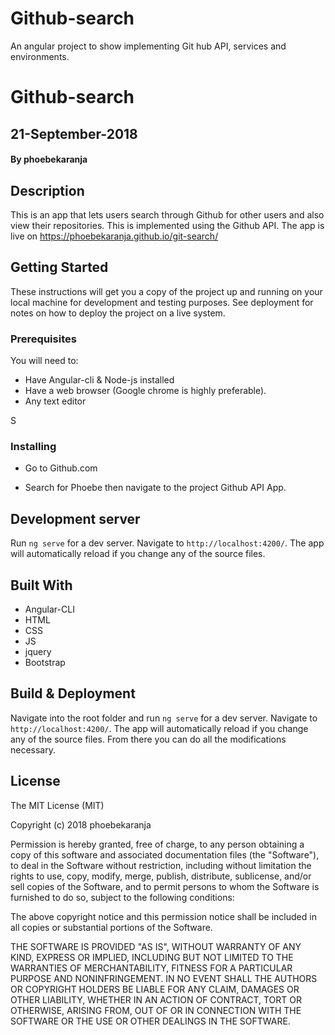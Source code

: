 #  Github-search
An angular project to show implementing Git hub API, services and environments.
# Github-search


## 21-September-2018


#### By phoebekaranja


## Description


This is an app that lets users search through Github for other users and also view their repositories. This is implemented using the Github API.
The app is live on https://phoebekaranja.github.io/git-search/






## Getting Started

These instructions will get you a copy of the project up and running on your local machine for development and testing purposes. See deployment for notes on how to deploy the project on a live system.





### Prerequisites

You will need to:

-   Have Angular-cli & Node-js installed
-   Have a web browser (Google chrome is highly preferable).
-   Any text editor



S


### Installing

-   Go to Github.com

-   Search for Phoebe then navigate to the project Github API App.






## Development server

Run `ng serve` for a dev server. Navigate to `http://localhost:4200/`. The app will automatically reload if you change any of the source files.








## Built With

-   Angular-CLI
-   HTML
-   CSS
-   JS
-   jquery
-   Bootstrap






## Build & Deployment

Navigate into the root folder and run `ng serve` for a dev server. Navigate to `http://localhost:4200/`. The app will automatically reload if you change any of the source files. From there you can do all the modifications necessary.




##  License

The MIT License (MIT)

Copyright (c) 2018 phoebekaranja

Permission is hereby granted, free of charge, to any person obtaining a copy of this software and associated documentation files (the "Software"), to deal in the Software without restriction, including without limitation the rights to use, copy, modify, merge, publish, distribute, sublicense, and/or sell copies of the Software, and to permit persons to whom the Software is furnished to do so, subject to the following conditions:

The above copyright notice and this permission notice shall be included in all copies or substantial portions of the Software.

THE SOFTWARE IS PROVIDED "AS IS", WITHOUT WARRANTY OF ANY KIND, EXPRESS OR IMPLIED, INCLUDING BUT NOT LIMITED TO THE WARRANTIES OF MERCHANTABILITY, FITNESS FOR A PARTICULAR PURPOSE AND NONINFRINGEMENT. IN NO EVENT SHALL THE AUTHORS OR COPYRIGHT HOLDERS BE LIABLE FOR ANY CLAIM, DAMAGES OR OTHER LIABILITY, WHETHER IN AN ACTION OF CONTRACT, TORT OR OTHERWISE, ARISING FROM, OUT OF OR IN CONNECTION WITH THE SOFTWARE OR THE USE OR OTHER DEALINGS IN THE SOFTWARE.
